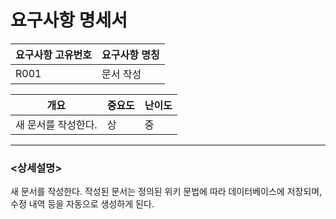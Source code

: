요구사항 명세서
===================


|요구사항 고유번호|요구사항 명칭|
|---|---|
|R001|문서 작성|    
  
|개요|중요도|난이도|
|---|---|---|
|새 문서를 작성한다.|상|중|

---
### <상세설명>  
새 문서를 작성한다.
작성된 문서는 정의된 위키 문법에 따라 데이터베이스에 저장되며, 수정 내역 등을 자동으로 생성하게 된다.